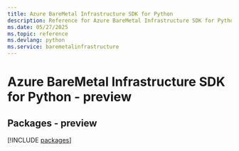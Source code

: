 ```yaml
---
title: Azure BareMetal Infrastructure SDK for Python
description: Reference for Azure BareMetal Infrastructure SDK for Python
ms.date: 05/27/2025
ms.topic: reference
ms.devlang: python
ms.service: baremetalinfrastructure
---
```

# Azure BareMetal Infrastructure SDK for Python - preview
## Packages - preview
[!INCLUDE [packages](baremetal-infrastructure-index.md)]